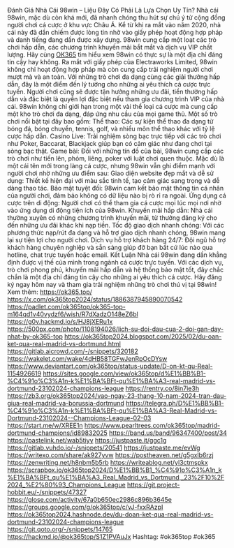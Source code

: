 Đánh Giá Nhà Cái 98win – Liệu Đây Có Phải Là Lựa Chọn Uy Tín?
Nhà cái 98win, mặc dù còn khá mới, đã nhanh chóng thu hút sự chú ý từ cộng đồng người chơi cá cược ở khu vực Châu Á. Kể từ khi ra mắt vào năm 2020, nhà cái này đã dần chiếm được lòng tin nhờ vào giấy phép hoạt động hợp pháp và danh tiếng đang dần được xây dựng. 98win cung cấp một loạt các trò chơi hấp dẫn, các chương trình khuyến mãi bắt mắt và dịch vụ VIP chất lượng. Hãy cùng [OK365](https://ok365.top/) tìm hiểu xem 98win có thực sự là một địa chỉ đáng tin cậy hay không.
Ra mắt với giấy phép của Electraworks Limited, 98win không chỉ hoạt động hợp pháp mà còn cung cấp trải nghiệm người chơi mượt mà và an toàn. Với những trò chơi đa dạng cùng các giải thưởng hấp dẫn, đây là một điểm đến lý tưởng cho những ai yêu thích cá cược trực tuyến. Người chơi cũng sẽ được tận hưởng những ưu đãi, tiền thưởng hấp dẫn và đặc biệt là quyền lợi đặc biệt nếu tham gia chương trình VIP của nhà cái.
98win không chỉ giới hạn trong một vài thể loại cá cược mà cung cấp một kho trò chơi đa dạng, đáp ứng nhu cầu của mọi game thủ. Một số trò chơi nổi bật tại đây bao gồm:
Thể thao: Các sự kiện thể thao đa dạng từ bóng đá, bóng chuyền, tennis, golf, và nhiều môn thể thao khác với tỷ lệ cược hấp dẫn.
Casino Live: Trải nghiệm sòng bạc trực tiếp với các trò chơi như Poker, Baccarat, Blackjack giúp bạn có cảm giác như đang chơi tại sòng bạc thật.
Game bài: Đối với những tín đồ của bài, 98win cung cấp các trò chơi như tiến lên, phỏm, liêng, poker với luật chơi quen thuộc.
Mặc dù là một cái tên mới trong làng cá cược, nhưng 98win vẫn ghi điểm mạnh với người chơi nhờ những ưu điểm sau:
Giao diện website đẹp mắt và dễ sử dụng: Thiết kế hiện đại với màu sắc tinh tế, tạo cảm giác sang trọng và dễ dàng thao tác.
Bảo mật tuyệt đối: 98win cam kết bảo mật thông tin cá nhân của người chơi, đảm bảo không có dữ liệu nào bị rò rỉ ra ngoài.
Ứng dụng cá cược trên di động: Người chơi có thể tham gia cá cược mọi lúc mọi nơi nhờ vào ứng dụng di động tiện ích của 98win.
Khuyến mãi hấp dẫn: Nhà cái thường xuyên có những chương trình khuyến mãi, từ thưởng đăng ký cho đến những ưu đãi khác khi nạp tiền.
Tốc độ giao dịch nhanh chóng: Với các phương thức nạp/rút đa dạng và hỗ trợ giao dịch nhanh chóng, 98win mang lại sự tiện lợi cho người chơi.
Dịch vụ hỗ trợ khách hàng 24/7: Đội ngũ hỗ trợ khách hàng chuyên nghiệp và sẵn sàng giúp đỡ bạn bất cứ lúc nào qua hotline, chat trực tuyến hoặc email.
Kết Luận
Nhà cái 98win đang dần khẳng định được vị thế của mình trong ngành cá cược trực tuyến. Với các dịch vụ, trò chơi phong phú, khuyến mãi hấp dẫn và hệ thống bảo mật tốt, đây chắc chắn là một địa chỉ đáng tin cậy cho những ai yêu thích cá cược. Hãy đăng ký ngay hôm nay và tham gia trải nghiệm những trò chơi thú vị tại 98win!
Xem thêm: https://ok365.top/
https://x.com/ok365top2024/status/1886387945890070542
https://padlet.com/ok365top/ok365-top-m164qd1v40vydzf6/wish/R7dXadzO148eZ6bl
https://g0v.hackmd.io/s/HJ8jXERu1x
https://500px.com/photo/1108194026/lich-su-doi-dau-cua-2-doi-gan-day-nhat-by-ok365-top
https://ok365top2024.blogspot.com/2025/02/du-oan-ket-qua-real-madrid-vs-dortmund.html
https://gitlab.aicrowd.com/-/snippets/320182
https://wakelet.com/wake/4dHB58TGFwJenRpOcDYsw
https://www.deviantart.com/ok365top/status-update/D-on-kt-qu-Real-1154926619
https://sites.google.com/view/ok365top/d%E1%BB%B1-%C4%91o%C3%A1n-k%E1%BA%BFt-qu%E1%BA%A3-real-madrid-vs-dortmund-23102024-champions-league
https://rentry.co/8in7ie3h
https://zb3.org/ok365top2024/vao-ngay-23-thang-10-nam-2024-tran-dau-giua-real-madrid-va-borussia-dortmund
https://telegra.ph/D%E1%BB%B1-%C4%91o%C3%A1n-k%E1%BA%BFt-qu%E1%BA%A3-Real-Madrid-vs-Dortmund-23102024--Champions-League-02-03
https://start.me/w/XREE1n
https://www.pearltrees.com/ok365top/madrid-dortmund-champions/id89832025
https://band.us/band/96347400/post/34
https://pastelink.net/wab5tiyy
https://justpaste.it/ggc1g
https://gitlab.vuhdo.io/-/snippets/20541
https://justpaste.me/evWg
https://writexo.com/share/ak927yvw
https://postheaven.net/g5gxlb6rzj
https://zenwriting.net/h8nbm5b5rb
https://writeablog.net/yl3ctmspkx
https://scrapbox.io/ok365top2024/D%E1%BB%B1_%C4%91o%C3%A1n_k%E1%BA%BFt_qu%E1%BA%A3_Real_Madrid_vs_Dortmund,_23%2F10%2F2024_%E2%80%93_Champions_League
https://git.project-hobbit.eu/-/snippets/47327
https://glose.com/activity/67a0b650ec2986c896b3645e
https://groups.google.com/g/ok365top/c/vJ-fxxRAzpI
https://ok365top2024.hashnode.dev/du-doan-ket-qua-real-madrid-vs-dortmund-23102024-champions-league
https://git.qoto.org/-/snippets/14765
https://hackmd.io/@ok365top/S1Z1PVAuJx
Hashtag: #ok365top #ok365
